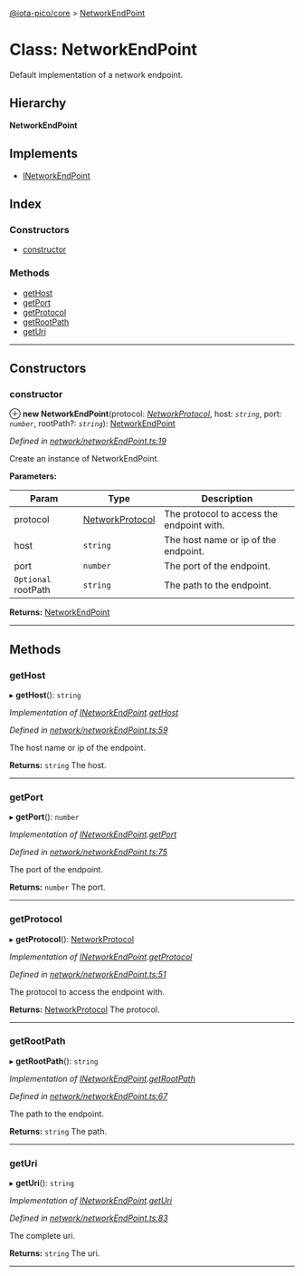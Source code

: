 [@iota-pico/core](../README.md) > [NetworkEndPoint](../classes/networkendpoint.md)

# Class: NetworkEndPoint

Default implementation of a network endpoint.

## Hierarchy

**NetworkEndPoint**

## Implements

* [INetworkEndPoint](../interfaces/inetworkendpoint.md)

## Index

### Constructors

* [constructor](networkendpoint.md#constructor)

### Methods

* [getHost](networkendpoint.md#gethost)
* [getPort](networkendpoint.md#getport)
* [getProtocol](networkendpoint.md#getprotocol)
* [getRootPath](networkendpoint.md#getrootpath)
* [getUri](networkendpoint.md#geturi)

---

## Constructors

<a id="constructor"></a>

###  constructor

⊕ **new NetworkEndPoint**(protocol: *[NetworkProtocol](../#networkprotocol)*, host: *`string`*, port: *`number`*, rootPath?: *`string`*): [NetworkEndPoint](networkendpoint.md)

*Defined in [network/networkEndPoint.ts:19](https://github.com/iota-pico/core/blob/36f6f34/src/network/networkEndPoint.ts#L19)*

Create an instance of NetworkEndPoint.

**Parameters:**

| Param | Type | Description |
| ------ | ------ | ------ |
| protocol | [NetworkProtocol](../#networkprotocol) |  The protocol to access the endpoint with. |
| host | `string` |  The host name or ip of the endpoint. |
| port | `number` |  The port of the endpoint. |
| `Optional` rootPath | `string` |  The path to the endpoint. |

**Returns:** [NetworkEndPoint](networkendpoint.md)

___

## Methods

<a id="gethost"></a>

###  getHost

▸ **getHost**(): `string`

*Implementation of [INetworkEndPoint](../interfaces/inetworkendpoint.md).[getHost](../interfaces/inetworkendpoint.md#gethost)*

*Defined in [network/networkEndPoint.ts:59](https://github.com/iota-pico/core/blob/36f6f34/src/network/networkEndPoint.ts#L59)*

The host name or ip of the endpoint.

**Returns:** `string`
The host.

___
<a id="getport"></a>

###  getPort

▸ **getPort**(): `number`

*Implementation of [INetworkEndPoint](../interfaces/inetworkendpoint.md).[getPort](../interfaces/inetworkendpoint.md#getport)*

*Defined in [network/networkEndPoint.ts:75](https://github.com/iota-pico/core/blob/36f6f34/src/network/networkEndPoint.ts#L75)*

The port of the endpoint.

**Returns:** `number`
The port.

___
<a id="getprotocol"></a>

###  getProtocol

▸ **getProtocol**(): [NetworkProtocol](../#networkprotocol)

*Implementation of [INetworkEndPoint](../interfaces/inetworkendpoint.md).[getProtocol](../interfaces/inetworkendpoint.md#getprotocol)*

*Defined in [network/networkEndPoint.ts:51](https://github.com/iota-pico/core/blob/36f6f34/src/network/networkEndPoint.ts#L51)*

The protocol to access the endpoint with.

**Returns:** [NetworkProtocol](../#networkprotocol)
The protocol.

___
<a id="getrootpath"></a>

###  getRootPath

▸ **getRootPath**(): `string`

*Implementation of [INetworkEndPoint](../interfaces/inetworkendpoint.md).[getRootPath](../interfaces/inetworkendpoint.md#getrootpath)*

*Defined in [network/networkEndPoint.ts:67](https://github.com/iota-pico/core/blob/36f6f34/src/network/networkEndPoint.ts#L67)*

The path to the endpoint.

**Returns:** `string`
The path.

___
<a id="geturi"></a>

###  getUri

▸ **getUri**(): `string`

*Implementation of [INetworkEndPoint](../interfaces/inetworkendpoint.md).[getUri](../interfaces/inetworkendpoint.md#geturi)*

*Defined in [network/networkEndPoint.ts:83](https://github.com/iota-pico/core/blob/36f6f34/src/network/networkEndPoint.ts#L83)*

The complete uri.

**Returns:** `string`
The uri.

___

